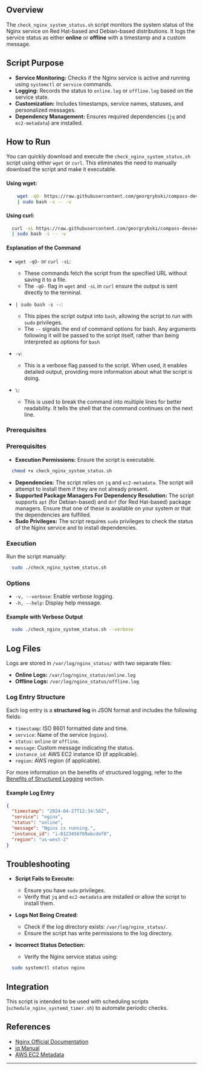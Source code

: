 ## Overview

The `check_nginx_system_status.sh` script monitors the system status of the Nginx service on Red Hat-based and Debian-based distributions. It logs the service status as either **online** or **offline** with a timestamp and a custom message.

## Script Purpose

- **Service Monitoring:** Checks if the Nginx service is active and running using `systemctl` or `service` commands.
- **Logging:** Records the status to `online.log` or `offline.log` based on the service state.
- **Customization:** Includes timestamps, service names, statuses, and personalized messages.
- **Dependency Management:** Ensures required dependencies (`jq` and `ec2-metadata`) are installed.

## How to Run

You can quickly download and execute the `check_nginx_system_status.sh` script using either `wget` or `curl`. This eliminates the need to manually download the script and make it executable.

#### Using wget:

```bash
    wget -qO- https://raw.githubusercontent.com/georgrybski/compass-devsecops-scholarship/main/scripts/sprint2/check_nginx_system_status.sh \
    | sudo bash -s -- -v
```

#### Using curl:

```bash
  curl -sL https://raw.githubusercontent.com/georgrybski/compass-devsecops-scholarship/main/scripts/sprint2/check_nginx_system_status.sh \
  | sudo bash -s -- -v
```

#### Explanation of the Command

- ```wget -qO-``` or ```curl -sL```:
  - These commands fetch the script from the specified URL without saving it to a file.
  - The `-qO-` flag in `wget` and `-sL` in `curl` ensure the output is sent directly to the terminal.

- ```| sudo bash -s --```:
  - This pipes the script output into `bash`, allowing the script to run with `sudo` privileges.
  - The `--` signals the end of command options for bash. Any arguments following it will be passed to the script itself, rather than being interpreted as options for `bash`

- `-v`:
  - This is a verbose flag passed to the script. When used, it enables detailed output, providing more information about what the script is doing.

- `\`:
  - This is used to break the command into multiple lines for better readability. It tells the shell that the command continues on the next line.

### Prerequisites

### Prerequisites

- **Execution Permissions:** Ensure the script is executable.

```bash
  chmod +x check_nginx_system_status.sh
```

- **Dependencies:** The script relies on `jq` and `ec2-metadata`. The script will attempt to install them if they are not already present.
- **Supported Package Managers For Dependency Resolution:** The script supports `apt` (for Debian-based) and `dnf` (for Red Hat-based) package managers. Ensure that one of these is available on your system or that the dependencies are fulfilled.
- **Sudo Privileges:** The script requires `sudo` privileges to check the status of the Nginx service and to install dependencies.

### Execution

Run the script manually:

```bash
  sudo ./check_nginx_system_status.sh
```

### Options

- `-v, --verbose`: Enable verbose logging.
- `-h, --help`: Display help message.

#### Example with Verbose Output

```bash
  sudo ./check_nginx_system_status.sh --verbose
```

## Log Files

Logs are stored in `/var/log/nginx_status/` with two separate files:

- **Online Logs:** `/var/log/nginx_status/online.log`
- **Offline Logs:** `/var/log/nginx_status/offline.log`

### Log Entry Structure

Each log entry is a **structured log** in JSON format and includes the following fields:

- `timestamp`: ISO 8601 formatted date and time.
- `service`: Name of the service (`nginx`).
- `status`: `online` or `offline`.
- `message`: Custom message indicating the status.
- `instance_id`: AWS EC2 instance ID (if applicable).
- `region`: AWS region (if applicable).

For more information on the benefits of structured logging, refer to the [Benefits of Structured Logging](#benefits-of-structured-logging) section.

#### Example Log Entry

```json
{
  "timestamp": "2024-04-27T12:34:56Z",
  "service": "nginx",
  "status": "online",
  "message": "Nginx is running.",
  "instance_id": "i-0123456789abcdef0",
  "region": "us-west-2"
}
```

## Troubleshooting

- **Script Fails to Execute:**
  - Ensure you have `sudo` privileges.
  - Verify that `jq` and `ec2-metadata` are installed or allow the script to install them.

- **Logs Not Being Created:**
  - Check if the log directory exists: `/var/log/nginx_status/`.
  - Ensure the script has write permissions to the log directory.

- **Incorrect Status Detection:**
  - Verify the Nginx service status using:

```bash
  sudo systemctl status nginx
```

## Integration

This script is intended to be used with scheduling scripts (`schedule_nginx_systemd_timer.sh`) to automate periodic checks.

## References

- [Nginx Official Documentation](https://nginx.org/en/docs/)
- [jq Manual](https://stedolan.github.io/jq/manual/)
- [AWS EC2 Metadata](https://docs.aws.amazon.com/AWSEC2/latest/UserGuide/ec2-instance-metadata.html)

---